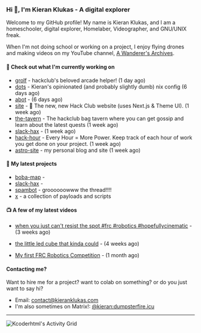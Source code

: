 ### Hi 👋, I'm Kieran Klukas - A digital explorer 

Welcome to my GitHub profile! My name is Kieran Klukas, and I am a homeschooler, digital explorer, Homelaber, Videographer, and GNU/UNIX freak.

When I'm not doing school or working on a project, I enjoy flying drones and making videos on my YouTube channel, [A Wanderer's Archives](https://youtube.com/@wanderer.archives).

#### 👷 Check out what I'm currently working on

- [grolf](https://github.com/kcoderhtml/grolf) - hackclub's beloved arcade helper! (1 day ago)
- [dots](https://github.com/kcoderhtml/dots) - Kieran's opinionated (and probably slightly dumb) nix config (6 days ago)
- [abot](https://github.com/kcoderhtml/abot) -  (6 days ago)
- [site](https://github.com/hackclub/site) - 🌈 The new, new Hack Club website (uses Next.js & Theme UI). (1 week ago)
- [the-tavern](https://github.com/kcoderhtml/the-tavern) - The hackclub bag tavern where you can get gossip and learn about the latest quests (1 week ago)
- [slack-hax](https://github.com/kcoderhtml/slack-hax) -  (1 week ago)
- [hack-hour](https://github.com/hackclub/hack-hour) - Every Hour = More Power. Keep track of each hour of work you get done on your project. (1 week ago)
- [astro-site](https://github.com/kcoderhtml/astro-site) - my personal blog and site (1 week ago)

#### 🌱 My latest projects

- [boba-map](https://github.com/kcoderhtml/boba-map) - 
- [slack-hax](https://github.com/kcoderhtml/slack-hax) - 
- [spambot](https://github.com/kcoderhtml/spambot) - groooooowww the thread!!!!
- [x](https://github.com/kcoderhtml/x) - a collection of payloads and scripts

#### 📺 A few of my latest videos

- [when you just can't resist the spot #frc #robotics #hopefullycinematic](https://www.youtube.com/watch?v=Y7SZ_TDleGM) - (3 weeks ago)

- [the little led cube that kinda could](https://www.youtube.com/watch?v=um7v7Y04vGw) - (4 weeks ago)

- [My first FRC Robotics Competition](https://www.youtube.com/watch?v=w_o2-eqkbCk) - (1 month ago)



#### Contacting me?

Want to hire me for a project? want to colab on something? or do you just want to say hi?

- Email: [contact@kieranklukas.com](mailto:contact@kieranklukas.com)
- I'm also sometimes on Matrix!: [@kieran:dumpsterfire.icu](https://matrix.to/#/@kieran.matrix.dumpsterfire.icu)

---

![Kcoderhtml's Activity Grid](https://raw.githubusercontent.com/kcoderhtml/kcoderhtml/output/github-contribution-grid-snake.svg)
